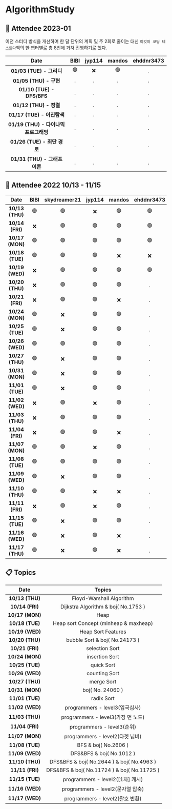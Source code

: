 # AlgorithmStudy

## 🙌 Attendee 2023-01
이전 스터디 방식을 개선하여
한 달 단위의 계획 및 주 2회로 줄이는 대신
`이것이 코딩 테스트다`책의 한 챕터별로 총 8번에 거쳐 진행하기로 했다.

|Date|BIBI|jyp114|mandos|ehddnr3473|
|:----:|:----:|:----:|:----:|:----:|
|**01/03 (TUE) - 그리디**|🟢|❌|🟢|.|
|**01/05 (THU) - 구현**|.|.|.|.|
|**01/10 (TUE) - DFS/BFS**|.|.|.|.|
|**01/12 (THU) - 정렬**|.|.|.|.|
|**01/17 (TUE) - 이진탐색**|.|.|.|.|
|**01/19 (THU) - 다이나믹 프로그래밍**|.|.|.|.|
|**01/26 (TUE) - 최단 경로**|.|.|.|.|
|**01/31 (THU) - 그래프 이론**|.|.|.|.|

## 🙌 Attendee 2022 10/13 - 11/15
|Date|BIBI|skydreamer21|jyp114|mandos|ehddnr3473|
|:----:|:----:|:----:|:----:|:----:|:----:|
|**10/13 (THU)**|🟢|🟢|❌|🟢|🟢
|**10/14 (FRI)**|❌|🟢|🟢|🟢|🟢
|**10/17 (MON)**|🟢|🟢|🟢|🟢|🟢
|**10/18 (TUE)**|🟢|🟢|🟢|❌|❌
|**10/19 (WED)**|❌|🟢|🟢|🟢|🟢
|**10/20 (THU)**|❌|🟢|🟢|🟢|.
|**10/21 (FRI)**|❌|🟢|🟢|❌|.
|**10/24 (MON)**|🟢|❌|🟢|🟢|.
|**10/25 (TUE)**|🟢|❌|🟢|🟢|.
|**10/26 (WED)**|🟢|🟢|🟢|🟢|.
|**10/27 (THU)**|🟢|❌|🟢|🟢|.
|**10/31 (MON)**|🟢|❌|🟢|🟢|.
|**11/01 (TUE)**|🟢|❌|🟢|🟢|.
|**11/02 (WED)**|❌|🟢|❌|🟢|.
|**11/03 (THU)**|❌|🟢|🟢|🟢|.
|**11/04 (FRI)**|❌|🟢|🟢|❌|.
|**11/07 (MON)**|🟢|🟢|❌|🟢|.
|**11/08 (TUE)**|🟢|🟢|🟢|🟢|.
|**11/09 (WED)**|🟢|❌|🟢|🟢|.
|**11/10 (THU)**|🟢|🟢|❌|❌|.
|**11/11 (FRI)**|❌|🟢|❌|🟢|.
|**11/15 (TUE)**|🟢|❌|🟢|🟢|.
|**11/16 (WED)**|🟢|❌|🟢|❌|.
|**11/17 (THU)**|🟢|❌|🟢|❌|.

## 📋 Topics
|Date|Topics|
|:----:|:----:|
|**10/13 (THU)**|Floyd-Warshall Algorithm|
|**10/14 (FRI)**|Dijkstra Algorithm & boj( No.1753 )|
|**10/17 (MON)**|Heap|
|**10/18 (TUE)**|Heap sort Concept (minheap & maxheap)|
|**10/19 (WED)**|Heap Sort Features|
|**10/20 (THU)**|bubble Sort & boj( No.24173 )|
|**10/21 (FRI)**|selection Sort|
|**10/24 (MON)**|insertion Sort|
|**10/25 (TUE)**|quick Sort|
|**10/26 (WED)**|counting Sort|
|**10/27 (THU)**|merge Sort|
|**10/31 (MON)**|boj( No. 24060 )|
|**11/01 (TUE)**|radix Sort|
|**11/02 (WED)**|programmers - level3(입국심사)|
|**11/03 (THU)**|programmers - level3(가장 먼 노드)|
|**11/04 (FRI)**|programmers - level3(순위)|
|**11/07 (MON)**|programmers - level2(타겟 넘버)|
|**11/08 (TUE)**|BFS & boj( No.2606 )|
|**11/09 (WED)**|DFS&BFS & boj( No.1012 )|
|**11/10 (THU)**|DFS&BFS & boj( No.2644 ) & boj( No.4963 )|
|**11/11 (FRI)**|DFS&BFS & boj( No.11724 ) & boj( No.11725 )|
|**11/15 (TUE)**|programmers - level2([1차] 캐시)|
|**11/16 (WED)**|programmers - level2(문자열 압축)|
|**11/17 (WED)**|programmers - level2(괄호 변환)|
